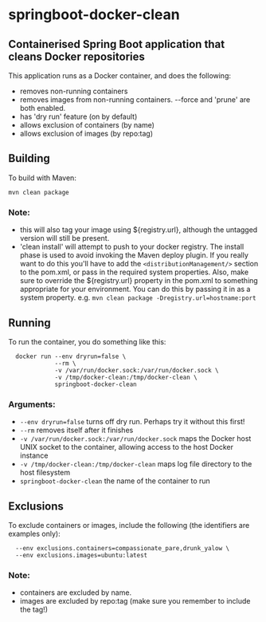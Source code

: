 # springboot-docker-clean
## Containerised Spring Boot application that cleans Docker repositories

This application runs as a Docker container, and does the following:
* removes non-running containers
* removes images from non-running containers.  --force and 'prune' are both enabled.
* has 'dry run' feature (on by default)
* allows exclusion of containers (by name)
* allows exclusion of images (by repo:tag)

## Building

To build with Maven:
    
    mvn clean package

### Note:
* this will also tag your image using ${registry.url}, although the untagged version will still be present.
* 'clean install' will attempt to push to your docker registry.  The install phase is used to avoid invoking the Maven deploy plugin.  If you really want to do this you'll have to add the `<distributionManagement/>` section to the pom.xml, or pass in the required system properties.  Also, make sure to override the ${registry.url} property in the pom.xml to something appropriate for your environment.  You can do this by passing it in as a system property. e.g. `mvn clean package -Dregistry.url=hostname:port`

## Running

To run the container, you do something like this:
    
      docker run --env dryrun=false \
                 --rm \
                 -v /var/run/docker.sock:/var/run/docker.sock \
                 -v /tmp/docker-clean:/tmp/docker-clean \
                 springboot-docker-clean

### Arguments:
* `--env dryrun=false` turns off dry run.  Perhaps try it without this first!
* `--rm` removes itself after it finishes
* `-v /var/run/docker.sock:/var/run/docker.sock` maps the Docker host UNIX socket to the container, allowing access to the host Docker instance
* `-v /tmp/docker-clean:/tmp/docker-clean` maps log file directory to the host filesystem
* `springboot-docker-clean` the name of the container to run

## Exclusions

To exclude containers or images, include the following (the identifiers are examples only):
    
      --env exclusions.containers=compassionate_pare,drunk_yalow \
      --env exclusions.images=ubuntu:latest  
    
  
### Note:
* containers are excluded by name.
* images are excluded by repo:tag (make sure you remember to include the tag!)




